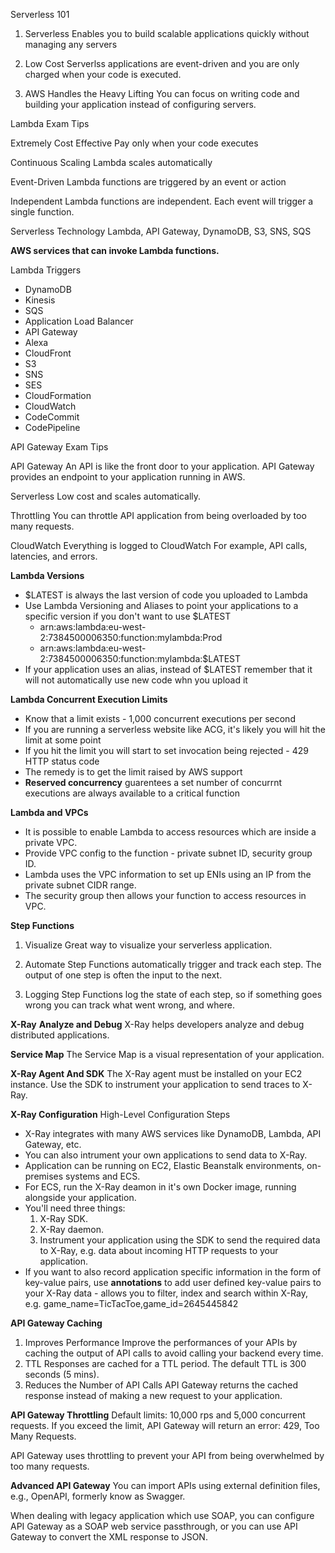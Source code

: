 Serverless 101

1. Serverless
Enables you to build scalable applications quickly without managing any servers

2. Low Cost
Serverlss applications are event-driven and you are only charged when your code is executed.

3. AWS Handles the Heavy Lifting
You can focus on writing code and building your application instead of configuring servers.

Lambda Exam Tips

Extremely Cost Effective
Pay only when your code executes

Continuous Scaling
Lambda scales automatically

Event-Driven
Lambda functions are triggered by an event or action

Independent
Lambda functions are independent. Each event will trigger a single function.

Serverless Technology
Lambda, API Gateway, DynamoDB, S3, SNS, SQS

__AWS services that can invoke Lambda functions.__

Lambda Triggers
- DynamoDB
- Kinesis
- SQS
- Application Load Balancer
- API Gateway
- Alexa
- CloudFront
- S3
- SNS
- SES
- CloudFormation
- CloudWatch
- CodeCommit
- CodePipeline

API Gateway Exam Tips

API Gateway
An API is like the front door to your application.
API Gateway provides an endpoint to your application running in AWS.

Serverless
Low cost and scales automatically.

Throttling
You can throttle API application from being overloaded by too many requests.

CloudWatch
Everything is logged to CloudWatch
For example, API calls, latencies, and errors.


__Lambda Versions__

- $LATEST is always the last version of code you uploaded to Lambda
- Use Lambda Versioning and Aliases to point your applications to a specific version if you don't want to use $LATEST
    - arn:aws:lambda:eu-west-2:7384500006350:function:mylambda:Prod
    - arn:aws:lambda:eu-west-2:7384500006350:function:mylambda:$LATEST
- If your application uses an alias, instead of $LATEST  remember that it will not automatically use new code whn you upload it

__Lambda Concurrent Execution Limits__
- Know that a limit exists - 1,000 concurrent executions per second
- If you are running a serverless website like ACG, it's likely you will hit the limit at some point
- If you hit the limit you will start to set invocation being rejected - 429 HTTP status code
- The remedy is to get the limit raised by AWS support
- __Reserved concurrency__ guarentees a set number of concurrnt executions are always available to a critical function

__Lambda and VPCs__
- It is possible to enable Lambda to access resources which are inside a private VPC.
- Provide VPC config to the function - private subnet ID, security group ID.
- Lambda uses the VPC information to set up ENIs using an IP from the private subnet CIDR range.
- The security group then allows your function to access resources in VPC.

__Step Functions__
1. Visualize
Great way to visualize your serverless application.

2. Automate
Step Functions automatically trigger and track each step. The output of one step is often the input to the next.

3. Logging
Step Functions log the state of each step, so if something goes wrong you can track what went wrong, and where.

__X-Ray__
__Analyze and Debug__
X-Ray helps developers analyze and debug distributed applications.

__Service Map__
The Service Map is a visual representation of your application.

__X-Ray Agent And SDK__
The X-Ray agent must be installed on your EC2 instance. Use the SDK to instrument your application to send traces to X-Ray.

__X-Ray Configuration__
High-Level Configuration Steps
- X-Ray integrates with many AWS services like DynamoDB, Lambda, API Gateway, etc.
- You can also intrument your own applications to send data to X-Ray.
- Application can be running on EC2, Elastic Beanstalk environments, on-premises systems and ECS.
- For ECS, run the X-Ray deamon in it's own Docker image, running alongside your application.
- You'll need three things:
    1. X-Ray SDK.
    2. X-Ray daemon.
    3. Instrument your application using the SDK to send the required data to X-Ray, e.g. data about incoming HTTP requests to your application.
- If you want to also record application specific information in the form of key-value pairs, use __annotations__ to add user defined key-value pairs to your X-Ray data - allows you to filter, index and search within X-Ray, e.g. game_name=TicTacToe,game_id=2645445842

__API Gateway Caching__
1. Improves Performance
Improve the performances of your APIs by caching the output of API calls to avoid calling your backend every time.
2. TTL
Responses are cached for a TTL period. The default TTL is 300 seconds (5 mins).
3. Reduces the Number of API Calls
API Gateway returns the cached response instead of making a new request to your application.

__API Gateway Throttling__
Default limits: 10,000 rps and 5,000 concurrent requests.
If you exceed the limit, API Gateway will return an error:
429, Too Many Requests.

API Gateway uses throttling to prevent your API from being overwhelmed by too many requests.

__Advanced API Gateway__
You can import APIs using external definition files, e.g., OpenAPI, formerly know as Swagger.

When dealing with legacy application which use SOAP, you can configure API Gateway as a SOAP web service passthrough, or you can use API Gateway to convert the XML response to JSON.

